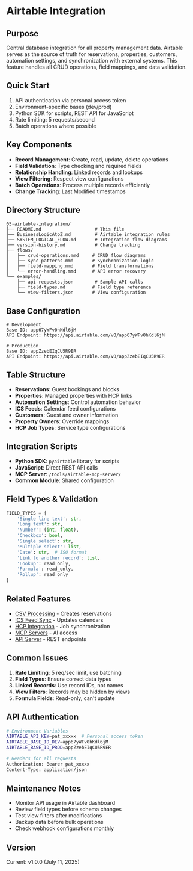# Airtable Integration

## Purpose
Central database integration for all property management data. Airtable serves as the source of truth for reservations, properties, customers, automation settings, and synchronization with external systems. This feature handles all CRUD operations, field mappings, and data validation.

## Quick Start
1. API authentication via personal access token
2. Environment-specific bases (dev/prod)
3. Python SDK for scripts, REST API for JavaScript
4. Rate limiting: 5 requests/second
5. Batch operations where possible

## Key Components
- **Record Management**: Create, read, update, delete operations
- **Field Validation**: Type checking and required fields
- **Relationship Handling**: Linked records and lookups
- **View Filtering**: Respect view configurations
- **Batch Operations**: Process multiple records efficiently
- **Change Tracking**: Last Modified timestamps

## Directory Structure
```
05-airtable-integration/
├── README.md                    # This file
├── BusinessLogicAtoZ.md         # Airtable integration rules
├── SYSTEM_LOGICAL_FLOW.md       # Integration flow diagrams
├── version-history.md           # Change tracking
├── flows/
│   ├── crud-operations.mmd     # CRUD flow diagrams
│   ├── sync-patterns.mmd       # Synchronization logic
│   ├── field-mapping.mmd       # Field transformations
│   └── error-handling.mmd      # API error recovery
└── examples/
    ├── api-requests.json        # Sample API calls
    ├── field-types.md          # Field type reference
    └── view-filters.json       # View configuration
```

## Base Configuration
```
# Development
Base ID: app67yWFv0hKdl6jM
API Endpoint: https://api.airtable.com/v0/app67yWFv0hKdl6jM

# Production
Base ID: appZzebEIqCU5R9ER
API Endpoint: https://api.airtable.com/v0/appZzebEIqCU5R9ER
```

## Table Structure
- **Reservations**: Guest bookings and blocks
- **Properties**: Managed properties with HCP links
- **Automation Settings**: Control automation behavior
- **ICS Feeds**: Calendar feed configurations
- **Customers**: Guest and owner information
- **Property Owners**: Override mappings
- **HCP Job Types**: Service type configurations

## Integration Scripts
- **Python SDK**: `pyairtable` library for scripts
- **JavaScript**: Direct REST API calls
- **MCP Server**: `/tools/airtable-mcp-server/`
- **Common Module**: Shared configuration

## Field Types & Validation
```python
FIELD_TYPES = {
    'Single line text': str,
    'Long text': str,
    'Number': (int, float),
    'Checkbox': bool,
    'Single select': str,
    'Multiple select': list,
    'Date': str,  # ISO format
    'Link to another record': list,
    'Lookup': read_only,
    'Formula': read_only,
    'Rollup': read_only
}
```

## Related Features
- [CSV Processing](../01-csv-processing/) - Creates reservations
- [ICS Feed Sync](../02-ics-feed-sync/) - Updates calendars
- [HCP Integration](../04-housecallpro-integration/) - Job synchronization
- [MCP Servers](../06-mcp-servers/airtable-mcp/) - AI access
- [API Server](../07-api-server/) - REST endpoints

## Common Issues
1. **Rate Limiting**: 5 req/sec limit, use batching
2. **Field Types**: Ensure correct data types
3. **Linked Records**: Use record IDs, not names
4. **View Filters**: Records may be hidden by views
5. **Formula Fields**: Read-only, can't update

## API Authentication
```bash
# Environment Variables
AIRTABLE_API_KEY=pat_xxxxx  # Personal access token
AIRTABLE_BASE_ID_DEV=app67yWFv0hKdl6jM
AIRTABLE_BASE_ID_PROD=appZzebEIqCU5R9ER

# Headers for all requests
Authorization: Bearer pat_xxxxx
Content-Type: application/json
```

## Maintenance Notes
- Monitor API usage in Airtable dashboard
- Review field types before schema changes
- Test view filters after modifications
- Backup data before bulk operations
- Check webhook configurations monthly

## Version
Current: v1.0.0 (July 11, 2025)